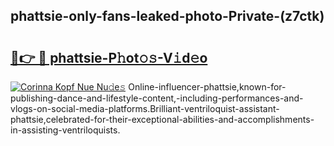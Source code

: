 ## phattsie-only-fans​-leaked-photo​-Private-(z7ctk)


# <h2><a href="https://mediaupload.pro?title=phattsie&ref=git">🔗👉 🔴 phattsie-P𝚑ot𝚘𝚜-V𝚒d𝚎o</a></h2>

[![Corinna Kopf Nue Nu𝚍e𝚜](https://i.imgur.com/0qMVB7G.gif)](https://mediaupload.pro?title=phattsie&ref=git)
Online-influencer-phattsie,known-for-publishing-dance-and-lifestyle-content,-including-performances-and-vlogs-on-social-media-platforms.Brilliant-ventriloquist-assistant-phattsie,celebrated-for-their-exceptional-abilities-and-accomplishments-in-assisting-ventriloquists.  